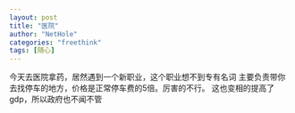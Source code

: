```yaml
---
layout: post
title: "医院"
author: "NetHole"
categories: "freethink"
tags: [随心]
---
```

今天去医院拿药，居然遇到一个新职业，这个职业想不到专有名词
主要负责带你去找停车的地方，价格是正常停车费的5倍。厉害的不行。
这也变相的提高了gdp，所以政府也不闻不管
